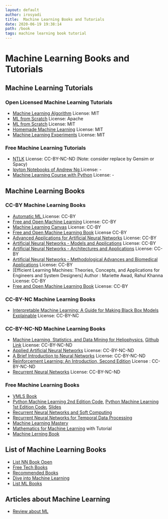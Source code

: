 ```yaml
---
layout: default
author: irosyadi
title:  Machine Learning Books and Tutorials
date: 2020-06-19 19:38:14
path: /book
tags: machine learning book tutorial
---
```


# Machine Learning Books and Tutorials

## Machine Learning Tutorials

### Open Licensed Machine Learning Tutorials
- [Machine Learning Algorithm](https://github.com/rushter/MLAlgorithms) License: MIT
- [ML from Scratch](https://github.com/jarfa/ML_from_scratch/) License: Apache
- [ML from Scratch](https://github.com/eriklindernoren/ML-From-Scratch) License: MIT
- [Homemade Machine Learning](https://github.com/trekhleb/homemade-machine-learning) License: MIT
- [Machine Learning Experiments](https://github.com/trekhleb/machine-learning-experiments) License: MIT

### Free Machine Learning Tutorials
- [NTLK](http://www.nltk.org/book/) License: CC-BY-NC-ND (Note: consider replace by Gensim or Spacy)
- [Ipyton Notebooks of Andrew Ng ](https://github.com/jdwittenauer/ipython-notebooks) License: -
- [Machine Learning Course with Python](https://github.com/machinelearningmindset/machine-learning-course) License: -

## Machine Learning Books

### CC-BY Machine Learning Books
- [Automatic ML ](https://www.automl.org/book/) License: CC-BY
- [Free and Open Machine Learning](https://freeandopenmachinelearning.readthedocs.io/en/latest/) License: CC-BY
- [Machine Learning Canvas](https://www.louisdorard.com/machine-learning-canvas) License: CC-BY
- [Free and Open Machine Learning Book](https://freeandopenmachinelearning.readthedocs.io/en/latest/#) License CC-BY
- [Advanced Applications for Artificial Neural Networks](https://www.intechopen.com/books/advanced-applications-for-artificial-neural-networks) License: CC-BY
- [Artificial Neural Networks - Models and Applications](https://www.intechopen.com/books/artificial-neural-networks-models-and-applications) License: CC-BY
- [Artificial Neural Networks - Architectures and Applications](https://www.intechopen.com/books/artificial-neural-networks-models-and-applications) License: CC-BY
- [Artificial Neural Networks - Methodological Advances and Biomedical Applications](https://www.intechopen.com/books/artificial-neural-networks-methodological-advances-and-biomedical-applications) License: CC-BY
- [Efficient Learning Machines: Theories, Concepts, and Applications for Engineers and System Designers] Author : Mariette Awad, Rahul Khanna License: CC-BY
- [Free and Open Machine Learning Book](https://freeandopenmachinelearning.readthedocs.io/en/latest/#) License: CC-BY

### CC-BY-NC Machine Learning Books
- [Interpretable Machine Learning: A Guide for Making Black Box Models Explainable](https://christophm.github.io/interpretable-ml-book/) License: CC-BY-NC

### CC-BY-NC-ND Machine Learning Books
- [Machine Learning, Statistics, and Data Mining for Heliophysics](http://helioml.org/title), [Github Link](https://github.com/HelioML/HelioML) License: CC-BY-NC-ND 
- [Applied Artificial Neural Networks](https://www.mdpi.com/books/pdfview/book/236) License: CC-BY-NC-ND
- [A Brief Introduction to Neural Networks](http://www.dkriesel.com/en/science/neural_networks) License: CC-BY-NC-ND 
- [Reinforcement Learning: An Introduction, Second Edition](http://incompleteideas.net/sutton/book/the-book.html) License : CC-BY-NC-ND 
- [Recurrent Neural Networks](https://www.intechopen.com/books/recurrent_neural_networks) License: CC-BY-NC-ND

### Free Machine Learning Books
- [VMLS Book](http://vmls-book.stanford.edu/)
- [Python Machine Learning 2nd Edition Code](https://github.com/rasbt/python-machine-learning-book-2nd-edition), [Python Machine Learning 1st Edition Code](https://github.com/rasbt/python-machine-learning-book), [Slides](https://github.com/dmitriydligach/PyMLSlides)
- [Recurrent Neural Networks and Soft Computing](https://www.intechopen.com/books/recurrent-neural-networks-and-soft-computing)
- [Recurrent Neural Networks for Temporal Data Processing](https://www.intechopen.com/books/recurrent-neural-networks-for-temporal-data-processing)
- [Machine Learning Mastery](https://machinelearningmastery.com/)
- [Mathematics for Machine Learning](https://mml-book.github.io/) with Tutorial
- [Machine Lerning Book](https://www.cs.ubc.ca/~murphyk/MLbook/)

## List of Machine Learning Books
- [List NN Book Open](https://www.freetechbooks.com/neural-networks-f58.html)
- [Free Tech Books](https://www.freetechbooks.com/licenses?page=1)
- [Recommended Books](https://mentorcruise.com/books/ml/)
- [Dive into Machine Learning](https://github.com/hangtwenty/dive-into-machine-learning)
- [List ML Books](https://www.readthistwice.com/lists/best-machine-learning-books?s=rlearnmachinelearning)

## Articles about Machine Learning
- [Review about ML](https://link.springer.com/article/10.1007/s10462-018-09679-z)
